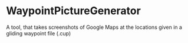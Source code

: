 # WaypointPictureGenerator
A tool, that takes screenshots of Google Maps at the locations given in a gliding waypoint file (.cup)

